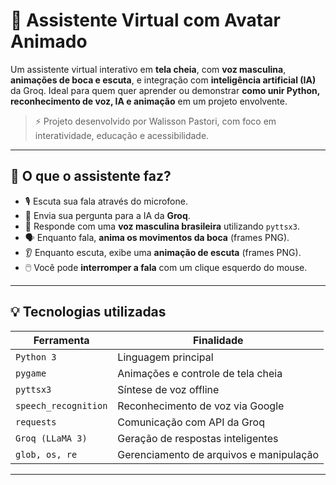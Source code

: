 # 🤖 Assistente Virtual com Avatar Animado

Um assistente virtual interativo em **tela cheia**, com **voz masculina**, **animações de boca e escuta**, e integração com **inteligência artificial (IA)** da Groq. Ideal para quem quer aprender ou demonstrar **como unir Python, reconhecimento de voz, IA e animação** em um projeto envolvente.

> ⚡ Projeto desenvolvido por Walisson Pastori, com foco em interatividade, educação e acessibilidade.

---

## 📌 O que o assistente faz?

- 🎙️ Escuta sua fala através do microfone.
- 🧠 Envia sua pergunta para a IA da **Groq**.
- 💬 Responde com uma **voz masculina brasileira** utilizando `pyttsx3`.
- 🗣️ Enquanto fala, **anima os movimentos da boca** (frames PNG).
- 👂 Enquanto escuta, exibe uma **animação de escuta** (frames PNG).
- 🖱️ Você pode **interromper a fala** com um clique esquerdo do mouse.

---

## 💡 Tecnologias utilizadas

| Ferramenta        | Finalidade                                     |
|-------------------|------------------------------------------------|
| `Python 3`        | Linguagem principal                            |
| `pygame`          | Animações e controle de tela cheia             |
| `pyttsx3`         | Síntese de voz offline                         |
| `speech_recognition` | Reconhecimento de voz via Google            |
| `requests`        | Comunicação com API da Groq                    |
| `Groq (LLaMA 3)`  | Geração de respostas inteligentes              |
| `glob, os, re`    | Gerenciamento de arquivos e manipulação        |

---